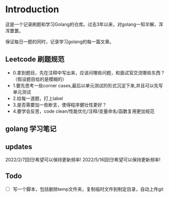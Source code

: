 # Introduction
这是一个记录刷题和学习Golang的仓库。过去3年以来，对golang一知半解，浑浑噩噩。

保证每日一题的同时，记录学习golang的每一篇文章。


## Leetcode 刷题规范

- 0.拿到题目，先在注释中写出来，应该问哪些问题，和面试官交流哪些东西？（假设题目给的是模糊的）
- 1.要先思考一些corner cases,最后以单元测试的形式沉淀下来,并且可以先写单元测试
- 2.给每一道题，打上label
- 3.是否需要加一些断言，使得程序健壮性更好？
- 4.要学会反思，code clean/性能优化/注释/变量命名/函数复用更加规范


## golang 学习笔记

## updates
2022/2/7回归!希望可以保持更新频率!
2022/5/16回归!希望可以保持更新频率!

## Todo
- [ ] 写一个脚本，包括删除temp文件夹，复制临时文件到制定目录，自动上传git